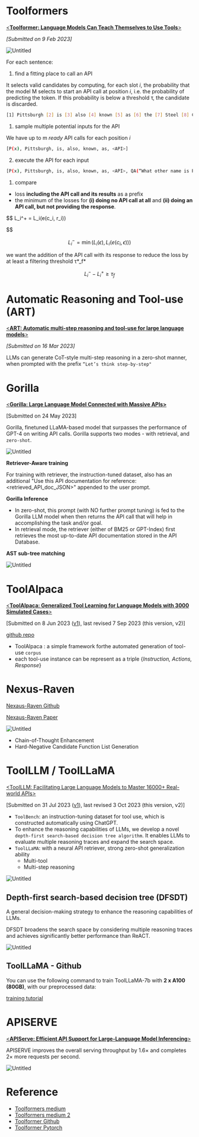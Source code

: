 # **Toolformers**

[<**Toolformer: Language Models Can Teach Themselves to Use Tools**>](https://arxiv.org/abs/2302.04761)

*[Submitted on 9 Feb 2023]*

![Untitled](LLM%20Tool%20Usages%2099c1ec5adb174d11936634a4c3ee3721/Untitled.png)

For each sentence: 

1. find a fitting place to call an API

It selects valid candidates by computing, for each slot *i*, the probability that the model M selects to start an API call at position *i*, i.e. the probability of predicting the <API> token. If this probability is below a threshold τ, the candidate is discarded.

```bash
[1] Pittsburgh [2] is [3] also [4] known [5] as [6] the [7] Steel [8] City [9]
```

1.  sample multiple potential inputs for the API 

We have up to m *ready* API calls for each position *i* 

```bash
[P(x), Pittsburgh, is, also, known, as, <API>]
```

 2. execute the API for each input

```bash
[P(x), Pittsburgh, is, also, known, as, <API>, QA(“What other name is Pittsburgh know by?”), →, Steel, City, </API>]
```

1. compare
- loss **including the API call and its results** as a prefix
- the minimum of the losses for **(i) doing no API call at all** and **(ii) doing an API call, but not providing the response**.

$$
L_i^+ = L_i(e(c_i, r_i))

$$

$$
L_i^- = \min(L_i(\epsilon), L_i(e(c_i, \epsilon)))
$$

we want the addition of the API call with its response to reduce the loss by at least a filtering threshold τ*_f*

$$
L_i^- - L_i^+ \geq \tau_f
$$

# **A**utomatic **R**easoning and **T**ool-use (ART)

[<**ART: Automatic multi-step reasoning and tool-use for large language models**>](https://arxiv.org/abs/2303.09014)

*[Submitted on 16 Mar 2023]*

LLMs can generate CoT-style multi-step reasoning in a zero-shot manner, when prompted with the prefix `“Let’s think step-by-step"` 

# **Gorilla**

[<**Gorilla: Large Language Model Connected with Massive APIs>**](https://arxiv.org/abs/2305.15334)

[Submitted on 24 May 2023]

Gorilla, finetuned LLaMA-based model that surpasses the performance of GPT-4 on writing API calls. Gorilla supports two modes - with retrieval, and `zero-shot`. 

![Untitled](LLM%20Tool%20Usages%2099c1ec5adb174d11936634a4c3ee3721/Untitled%201.png)

**Retriever-Aware training**

For training with retriever, the instruction-tuned dataset, also has an additional "Use this API documentation for reference: <retrieved_API_doc_JSON>" appended to the user prompt.

**Gorilla Inference**

- In zero-shot, this prompt (with NO further prompt tuning) is fed to the Gorilla LLM model when then returns the API call that will help in accomplishing the task and/or goal.
- In retrieval mode, the retriever (either of BM25 or GPT-Index) first retrieves the most up-to-date API documentation stored in the API Database.

**AST sub-tree matching**

![Untitled](LLM%20Tool%20Usages%2099c1ec5adb174d11936634a4c3ee3721/Untitled%202.png)

# **ToolAlpaca**

[<**ToolAlpaca: Generalized Tool Learning for Language Models with 3000 Simulated Cases**>](https://arxiv.org/abs/2306.05301)

[Submitted on 8 Jun 2023 ([v1](https://arxiv.org/abs/2306.05301v1)), last revised 7 Sep 2023 (this version, v2)]

[github repo](https://github.com/tangqiaoyu/ToolAlpaca) 

- ToolAlpaca : a simple framework forthe automated generation of tool-use `corpus`
- each tool-use instance can be represent as a triple {*Instruction, Actions, Response*}

# Nexus-Raven

[Nexaus-Raven Github](https://github.com/nexusflowai/NexusRaven)

[Nexaus-Raven Paper](https://openreview.net/forum?id=Md6RUrGz67)

![Untitled](LLM%20Tool%20Usages%2099c1ec5adb174d11936634a4c3ee3721/Untitled%203.png)

- Chain-of-Thought Enhancement
- Hard-Negative Candidate Function List Generation

# ToolLLM / ToolLLaMA

[<ToolLLM: Facilitating Large Language Models to Master 16000+ Real-world APIs>](https://arxiv.org/abs/2307.16789)

[Submitted on 31 Jul 2023 ([v1](https://arxiv.org/abs/2307.16789v1)), last revised 3 Oct 2023 (this version, v2)]

- `ToolBench`:  an instruction-tuning dataset for tool use, which is constructed automatically using ChatGPT.
- To enhance the reasoning capabilities of LLMs, we develop a novel `depth-first search-based decision tree algorithm`. It enables LLMs to evaluate multiple reasoning traces and expand the search space.
- `ToolLLaMA`: with a neural API retriever, strong zero-shot generalization ability
    - Multi-tool
    - Multi-step reasoning

![Untitled](LLM%20Tool%20Usages%2099c1ec5adb174d11936634a4c3ee3721/Untitled%204.png)

## **Depth-first search-based decision tree** (DFSDT)

A general decision-making strategy to enhance the reasoning capabilities of LLMs.

DFSDT broadens the search space by considering multiple reasoning traces and achieves significantly better performance than ReACT.

![Untitled](LLM%20Tool%20Usages%2099c1ec5adb174d11936634a4c3ee3721/Untitled%205.png)

## ToolLLaMA - Github

You can use the following command to train ToolLLaMA-7b with **2 x A100 (80GB)**, with our preprocessed data:

[training tutorial](https://github.com/OpenBMB/ToolBench)

# **APISERVE**

[<**APIServe: Efficient API Support for Large-Language Model Inferencing**>](https://arxiv.org/abs/2402.01869)

APISERVE improves the overall serving throughput by 1.6× and completes 2× more requests per second.

![Untitled](LLM%20Tool%20Usages%2099c1ec5adb174d11936634a4c3ee3721/Untitled%206.png)

# Reference
- [Toolformers medium](https://medium.com/@boris.meinardus/toolformer-giving-large-language-models-tools-1562c3bf69fb)
- [Toolformers medium 2](https://www.shaped.ai/blog/breaking-down-toolformer)
- [Toolformer Github](https://github.com/conceptofmind/toolformer)
- [Toolformer Pytorch](https://github.com/lucidrains/toolformer-pytorch/tree/main)